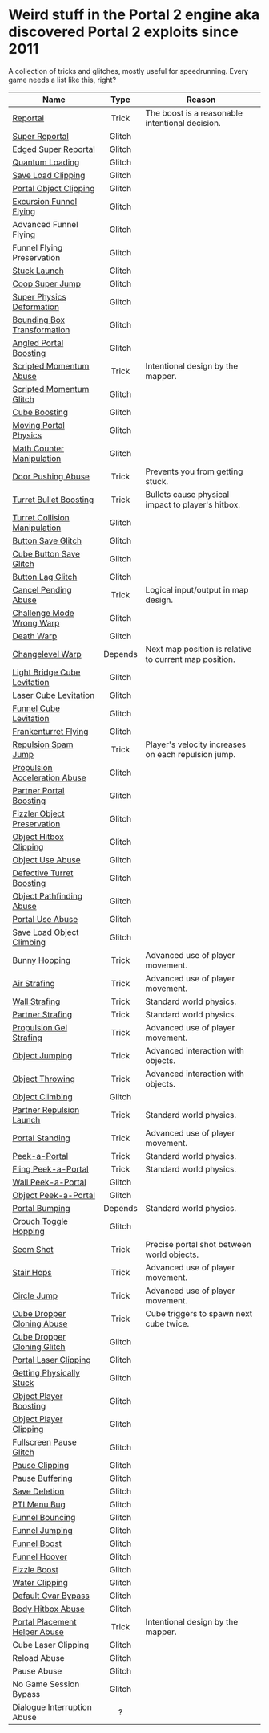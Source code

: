 # Weird stuff in the Portal 2 engine aka discovered Portal 2 exploits since 2011

A collection of tricks and glitches, mostly useful for speedrunning. Every game needs a list like this, right?

| Name | Type | Reason |
| --- | :-: | --- |
| [Reportal](https://youtu.be/AWS34Seh9JA) | Trick | The boost is a reasonable intentional decision. |
| [Super Reportal](https://youtu.be/yi08QYWrpdE) | Glitch |  |
| [Edged Super Reportal](https://youtu.be/Hzx8o-KWrJE) | Glitch |  |
| [Quantum Loading](https://youtu.be/CmZq0e9HPtc) | Glitch |  |
| [Save Load Clipping](https://youtu.be/qMMW4lvre9A) | Glitch |  |
| [Portal Object Clipping](https://youtu.be/E5tv33dAAyA) | Glitch |  |
| [Excursion Funnel Flying](https://youtu.be/KSoOjeFBqew) | Glitch |  |
| Advanced Funnel Flying | Glitch |  |
| Funnel Flying Preservation | Glitch |  |
| [Stuck Launch](https://youtu.be/GzIskErNB00) | Glitch |  |
| [Coop Super Jump](https://youtu.be/hNBXRfNZCUc) | Glitch |  |
| [Super Physics Deformation](https://youtu.be/-5lWT9XinB0?t=17s) | Glitch |  |
| [Bounding Box Transformation](https://youtu.be/t9QwiWbPekU) | Glitch |  |
| [Angled Portal Boosting](https://youtu.be/HEQ6retXwOI?t=17s) | Glitch |  |
| [Scripted Momentum Abuse](https://youtu.be/4kQpyOT0SN0?t=1m2s) | Trick | Intentional design by the mapper. |
| [Scripted Momentum Glitch](https://youtu.be/MIAZWBrCPSk?t=52m11s) | Glitch |  |
| [Cube Boosting](https://youtu.be/4YNVzNS0xnQ) | Glitch |  |
| [Moving Portal Physics](https://youtu.be/5dmV6geZvBc) | Glitch |  |
| [Math Counter Manipulation](https://youtu.be/6P8Pv-yAn6I?t=2m27s) | Glitch |  |
| [Door Pushing Abuse](https://youtu.be/OzTsZt0Sxoo) | Trick | Prevents you from getting stuck. |
| [Turret Bullet Boosting](https://youtu.be/uKgNytZ1-DY) | Trick | Bullets cause physical impact to player's hitbox. |
| [Turret Collision Manipulation](https://youtu.be/jji7ojfqMgw?t=41s) | Glitch |  |
| [Button Save Glitch](https://youtu.be/yjWDBQefmmo) | Glitch |  |
| [Cube Button Save Glitch](https://youtu.be/YsmjyCbsd80) | Glitch |  |
| [Button Lag Glitch](https://youtu.be/m6beBVijKao) | Glitch |  |
| [Cancel Pending Abuse](https://youtu.be/p5pcE0Ibcak) | Trick | Logical input/output in map design. |
| [Challenge Mode Wrong Warp](https://youtu.be/X1_u3PlM-bg) | Glitch |  |
| [Death Warp](https://youtu.be/llH6bW9_dMw) | Glitch |  |
| [Changelevel Warp](https://youtu.be/fdw3n4RySxA) | Depends | Next map position is relative to current map position. |
| [Light Bridge Cube Levitation](https://youtu.be/Pt8L9AQ30vI) | Glitch |  |
| [Laser Cube Levitation](https://youtu.be/lv9SmZAqyLc?t=22s) | Glitch |  |
| [Funnel Cube Levitation](https://youtu.be/61Cnb_wy9Qg?t=2m30s) | Glitch |  |
| [Frankenturret Flying](https://youtu.be/OaGZvmh5XUc?t=29s) | Glitch |  |
| [Repulsion Spam Jump](https://youtu.be/6yYUg8sJ-Jg) | Trick | Player's velocity increases on each repulsion jump. |
| [Propulsion Acceleration Abuse](https://youtu.be/FK8fs-mC6KQ?t=1m59s) | Glitch |  |
| [Partner Portal Boosting](https://youtu.be/dQVQ325qWz0) | Glitch |  |
| [Fizzler Object Preservation](https://youtu.be/-liFzIK1nWI) | Glitch |  |
| [Object Hitbox Clipping](https://youtu.be/ojlBlWnTGpk?t=2m19s) | Glitch |  |
| [Object Use Abuse](https://youtu.be/96-6fhLGJHs) | Glitch |  |
| [Defective Turret Boosting](https://youtu.be/Jh5J7bur4WQ?t=34s) | Glitch |  |
| [Object Pathfinding Abuse](https://youtu.be/UfTA1vB2OZ8?t=36s) | Glitch |  |
| [Portal Use Abuse](https://youtu.be/onE7u016clI?t=12s) | Glitch |  |
| [Save Load Object Climbing](https://youtu.be/SgdK1y0KLWQ) | Glitch |  |
| [Bunny Hopping](https://youtu.be/4MB-aFiCWj4) | Trick | Advanced use of player movement. |
| [Air Strafing](https://youtu.be/DDRrKy_sdAw) | Trick | Advanced use of player movement. |
| [Wall Strafing](https://youtu.be/xrOwHTX0MD0) | Trick | Standard world physics. |
| [Partner Strafing](https://youtu.be/NDGGtLLqym4) | Trick | Standard world physics. |
| [Propulsion Gel Strafing](https://youtu.be/n7ZxMF2ou7I) | Trick | Advanced use of player movement. |
| [Object Jumping](https://youtu.be/0eFngI_NOF4?t=38s) | Trick | Advanced interaction with objects. |
| [Object Throwing](https://youtu.be/9NhfVHLl6uE) | Trick | Advanced interaction with objects. |
| [Object Climbing](https://youtu.be/wCTXHfhyBco?t=42s) | Glitch |  |
| [Partner Repulsion Launch](https://youtu.be/K-xwADkZCKA?t=15s) | Trick | Standard world physics. |
| [Portal Standing](https://youtu.be/ppT8Y4_hyJY) | Trick | Advanced use of player movement. |
| [Peek-a-Portal](https://youtu.be/eoEW45F4DNk) | Trick | Standard world physics. |
| [Fling Peek-a-Portal](https://youtu.be/_J2qOA0Rq_E?t=24s) | Trick | Standard world physics. |
| [Wall Peek-a-Portal](https://youtu.be/pZjQZgw8S78) | Glitch |  |
| [Object Peek-a-Portal](https://youtu.be/B-vKjbEcvsc?t=57s) | Glitch |  |
| [Portal Bumping](https://youtu.be/V_K7N257t8M) | Depends | Standard world physics. |
| [Crouch Toggle Hopping](https://youtu.be/M-bQyzbPV4o) | Glitch |  |
| [Seem Shot](https://youtu.be/W0sVlmMOBAw) | Trick | Precise portal shot between world objects. |
| [Stair Hops](https://youtu.be/ePxkyK17DwY) | Trick | Advanced use of player movement. |
| [Circle Jump](https://youtu.be/HuJrAagKoK0) | Trick | Advanced use of player movement. |
| [Cube Dropper Cloning Abuse](https://youtu.be/pPCKvEdjAGE) | Trick | Cube triggers to spawn next cube twice. |
| [Cube Dropper Cloning Glitch](https://youtu.be/lL7YufE0HfQ) | Glitch |  |
| [Portal Laser Clipping](https://youtu.be/J5YGjKFr4K0) | Glitch |  |
| [Getting Physically Stuck](https://youtu.be/sH3j10ZN4DA) | Glitch |  |
| [Object Player Boosting](https://youtu.be/2dgtziis7Jw?t=7s) | Glitch |  |
| [Object Player Clipping](https://youtu.be/dSzIjCMYYA4) | Glitch |  |
| [Fullscreen Pause Glitch](https://youtu.be/tWjyVopD5Eo) | Glitch |  |
| [Pause Clipping](https://youtu.be/CLzVfyYZhQA) | Glitch |  |
| [Pause Buffering](https://youtu.be/QdRcAm0rvGQ) | Glitch |  |
| [Save Deletion](https://www.twitch.tv/videos/65365345) | Glitch |  |
| [PTI Menu Bug](https://youtu.be/L7YT5-dYIr0) | Glitch |  |
| [Funnel Bouncing](https://youtu.be/pqIhtlz6DC4) | Glitch |  |
| [Funnel Jumping](https://youtu.be/Q3EXIFZer5I) | Glitch |  |
| [Funnel Boost](https://youtu.be/jv3aGHTdick?t=4m13s) | Glitch |  |
| [Funnel Hoover](https://youtu.be/gRlkG0p_Kgo?t=14s) | Glitch |  |
| [Fizzle Boost](https://youtu.be/ojlBlWnTGpk?t=3m5s) | Glitch |  |
| [Water Clipping](https://youtu.be/jcHg2Ck7NDQ?t=2m35s) | Glitch |  |
| [Default Cvar Bypass](https://youtu.be/kd2wxmOJo0c) | Glitch |  |
| [Body Hitbox Abuse](https://youtu.be/zK0N2TFVZHA?t=4m3s) | Glitch |  |
| [Portal Placement Helper Abuse](https://youtu.be/hTBDs4c0r90) | Trick | Intentional design by the mapper. |
| Cube Laser Clipping | Glitch |  |
| Reload Abuse | Glitch |  |
| Pause Abuse | Glitch |  |
| No Game Session Bypass | Glitch |  |
| Dialogue Interruption Abuse | ? |  |